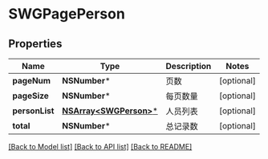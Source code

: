 # SWGPagePerson

## Properties
Name | Type | Description | Notes
------------ | ------------- | ------------- | -------------
**pageNum** | **NSNumber*** | 页数 | [optional] 
**pageSize** | **NSNumber*** | 每页数量 | [optional] 
**personList** | [**NSArray&lt;SWGPerson&gt;***](SWGPerson.md) | 人员列表 | [optional] 
**total** | **NSNumber*** | 总记录数 | [optional] 

[[Back to Model list]](../README.md#documentation-for-models) [[Back to API list]](../README.md#documentation-for-api-endpoints) [[Back to README]](../README.md)



